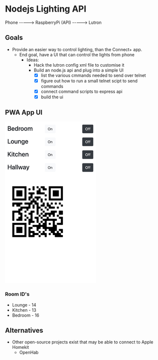 # Nodejs Lighting API

Phone -----> RaspberryPi (API) -----> Lutron

## Goals

- Provide an easier way to control lighting, than the Connect+ app.
  - End goal, have a UI that can control the lights from phone
    - Ideas:
      - Hack the lutron config xml file to customise it
      - Build an node.js api and plug into a simple UI
        - [x] list the various cmmands needed to send over telnet
        - [x] figure out how to run a small telnet scipt to send commands
        - [x] connect command scripts to express api
        - [x] build the ui

## PWA App UI

<img src="lights-ui.jpg" width="300" >

### Room ID's

- Lounge - 14
- Kitchen - 13
- Bedroom - 16

## Alternatives

- Other open-source projects exist that may be able to connect to Apple Homekit
  - OpenHab
